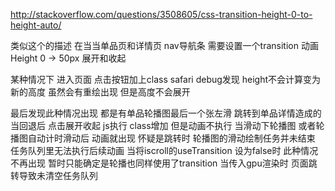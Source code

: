 http://stackoverflow.com/questions/3508605/css-transition-height-0-to-height-auto/


类似这个的描述
在当当单品页和详情页 nav导航条 需要设置一个transition 动画
Height 0 -> 50px
展开和收起

某种情况下 进入页面 点击按钮加上class
safari debug发现 height不会计算变为新的高度
虽然会有重绘出现 但是高度不会展开

最后发现此种情况出现 都是有单品轮播图最后一个张左滑 跳转到单品详情造成的
当回退后 点击展开收起 js执行 class增加 但是动画不执行
当滑动下轮播图 或者轮播图自动计时滑动后 动画就出现
怀疑是跳转时 轮播图的滑动绘制任务并未结束 任务队列里无法执行后续动画
当将iscroll的useTransition 设为false时
此种情况不再出现
暂时只能确定是轮播也同样使用了transition 当传入gpu渲染时 页面跳转导致未清空任务队列 
